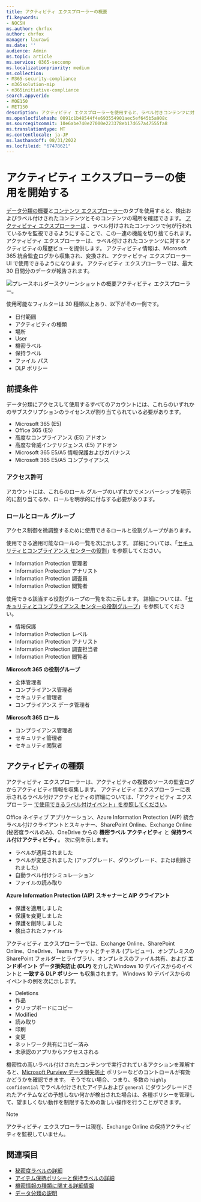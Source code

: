 ```yaml
---
title: アクティビティ エクスプローラーの概要
f1.keywords:
- NOCSH
ms.author: chrfox
author: chrfox
manager: laurawi
ms.date: ''
audience: Admin
ms.topic: article
ms.service: O365-seccomp
ms.localizationpriority: medium
ms.collection:
- M365-security-compliance
- m365solution-mip
- m365initiative-compliance
search.appverid:
- MOE150
- MET150
description: アクティビティ エクスプローラーを使用すると、ラベル付きコンテンツに対してユーザーが実行しているアクションを表示およびフィルター処理できます。
ms.openlocfilehash: 0091c1b48544f4e693554901aec5ef645b5a908c
ms.sourcegitcommit: 10e6abe740e27000e223378eb17d657a47555fa8
ms.translationtype: MT
ms.contentlocale: ja-JP
ms.lasthandoff: 08/31/2022
ms.locfileid: "67478621"
---
```

# <a name="get-started-with-activity-explorer"></a>アクティビティ エクスプローラーの使用を開始する

[データ分類の概要](data-classification-overview.md)と[コンテンツ エクスプローラー](data-classification-content-explorer.md)のタブを使用すると、検出およびラベル付けされたコンテンツとそのコンテンツの場所を確認できます。 [アクティビティ エクスプローラーは](https://compliance.microsoft.com/dataclassification?viewid=activitiesexplorer) 、ラベル付けされたコンテンツで何が行われているかを監視できるようにすることで、この一連の機能を切り捨てられます。 アクティビティ エクスプローラーは、ラベル付けされたコンテンツに対するアクティビティの履歴ビューを提供します。 アクティビティ情報は、Microsoft 365 統合監査ログから収集され、変換され、アクティビティ エクスプローラー UI で使用できるようになります。 アクティビティ エクスプローラーでは、最大 30 日間分のデータが報告されます。

![プレースホルダースクリーンショットの概要アクティビティ エクスプローラー。](../media/data-classification-activity-explorer-1.png)

使用可能なフィルターは 30 種類以上あり、以下がその一例です。

- 日付範囲
- アクティビティの種類
- 場所
- User
- 機密ラベル
- 保持ラベル
- ファイル パス
- DLP ポリシー



## <a name="prerequisites"></a>前提条件

データ分類にアクセスして使用するすべてのアカウントには、これらのいずれかのサブスクリプションのライセンスが割り当てられている必要があります。

- Microsoft 365 (E5)
- Office 365 (E5)
- 高度なコンプライアンス (E5) アドオン
- 高度な脅威インテリジェンス (E5) アドオン
- Microsoft 365 E5/A5 情報保護およびガバナンス
- Microsoft 365 E5/A5 コンプライアンス

### <a name="permissions"></a>アクセス許可

アカウントには、これらのロール グループのいずれかでメンバーシップを明示的に割り当てるか、ロールを明示的に付与する必要があります。

### <a name="roles-and-role-groups"></a>ロールとロール グループ

アクセス制御を微調整するために使用できるロールと役割グループがあります。

使用できる適用可能なロールの一覧を次に示します。 詳細については、「[セキュリティとコンプライアンス センターの役割](../security/office-365-security/permissions-in-the-security-and-compliance-center.md#roles-in-the-security--compliance-center)」を参照してください。

- Information Protection 管理者
- Information Protection アナリスト
- Information Protection 調査員
- Information Protection 閲覧者

使用できる該当する役割グループの一覧を次に示します。 詳細については、「[セキュリティとコンプライアンス センターの役割グループ](../security/office-365-security/permissions-in-the-security-and-compliance-center.md#role-groups-in-the-security--compliance-center)」を参照してください。

- 情報保護
- Information Protection レベル
- Information Protection アナリスト
- Information Protection 調査担当者
- Information Protection 閲覧者

<!--
> [!IMPORTANT]
> Access to Activity explorer via the Security reader or Device Management role groups or other has been removed-->

**Microsoft 365 の役割グループ**

- 全体管理者
- コンプライアンス管理者
- セキュリティ管理者
- コンプライアンス データ管理者

**Microsoft 365 ロール**

- コンプライアンス管理者
- セキュリティ管理者
- セキュリティ閲覧者

## <a name="activity-types"></a>アクティビティの種類

アクティビティ エクスプローラーは、アクティビティの複数のソースの監査ログからアクティビティ情報を収集します。 アクティビティ エクスプローラーに表示されるラベル付けアクティビティの詳細については、「アクティビティ エクスプローラー [で使用できるラベル付けイベント」を参照してください](data-classification-activity-explorer-available-events.md)。

Office ネイティブ アプリケーション、Azure Information Protection (AIP) 統合ラベル付けクライアントとスキャナー、SharePoint Online、Exchange Online (秘密度ラベルのみ)、OneDrive からの **機密ラベル アクティビティ** と **保持ラベル付けアクティビティ**。 次に例を示します。

- ラベルが適用されました
- ラベルが変更されました (アップグレード、ダウングレード、または削除されました)
- 自動ラベル付けシミュレーション
- ファイルの読み取り

**Azure Information Protection (AIP) スキャナーと AIP クライアント**

- 保護を適用しました
- 保護を変更しました
- 保護を削除しました
- 検出されたファイル

アクティビティ エクスプローラーでは、Exchange Online、SharePoint Online、OneDrive、Teams チャットとチャネル (プレビュー)、オンプレミスの SharePoint フォルダーとライブラリ、オンプレミスのファイル共有、および **エンドポイント データ損失防止 (DLP)** を介したWindows 10 デバイスからのイベントと **一致する DLP ポリシー** も収集されます。 Windows 10 デバイスからのイベントの例を次に示します。

- Deletions
- 作品
- クリップボードにコピー
- Modified
- 読み取り
- 印刷
- 変更
- ネットワーク共有にコピー済み
- 未承認のアプリからアクセスされる 

機密性の高いラベル付けされたコンテンツで実行されているアクションを理解すると、[Microsoft Purview データ損失防止](dlp-learn-about-dlp.md) ポリシーなどのコントロールが有効かどうかを確認できます。 そうでない場合、つまり、多数の `highly confidential` でラベル付けされたアイテムおよび `general` にダウングレードされたアイテムなどの予想しない何かが検出された場合は、各種ポリシーを管理して、望ましくない動作を制限するための新しい操作を行うことができます。

> [!NOTE]
> アクティビティ エクスプローラーは現在、Exchange Online の保持アクティビティを監視していません。

## <a name="see-also"></a>関連項目

- [秘密度ラベルの詳細](sensitivity-labels.md)
- [アイテム保持ポリシーと保持ラベルの詳細](retention.md)
- [機密情報の種類に関する詳細情報](sensitive-information-type-learn-about.md)
- [データ分類の説明](data-classification-overview.md)
